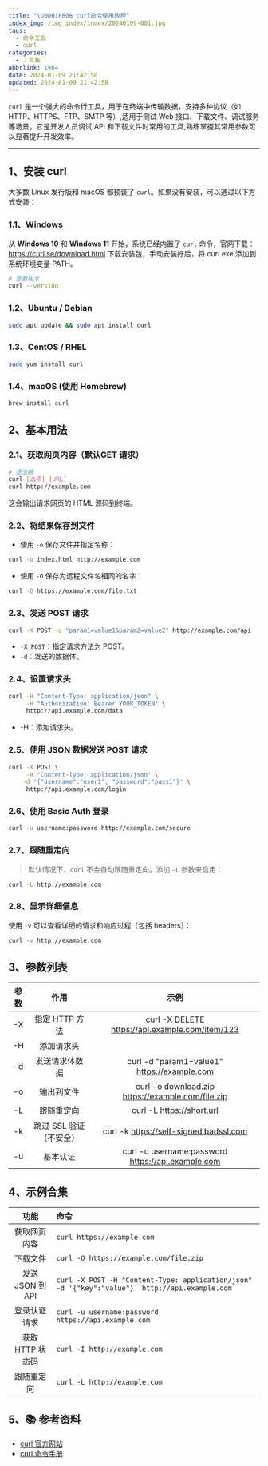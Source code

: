 ```yaml
---
title: "\U0001F608 curl命令使用教程"
index_img: /img_index/index/20240109-001.jpg
tags:
  - 命令工具
  - curl
categories:
  - 工具集
abbrlink: 1964
date: 2024-01-09 21:42:58
updated: 2024-01-09 21:42:58
---
```







`curl` 是一个强大的命令行工具，用于在终端中传输数据，支持多种协议（如 HTTP、HTTPS、FTP、SMTP 等）,适用于测试 Web 接口、下载文件、调试服务等场景。它是开发人员调试 API 和下载文件时常用的工具,熟练掌握其常用参数可以显著提升开发效率。


<!--more-->
<hr />


## 1、安装 curl

大多数 Linux 发行版和 macOS 都预装了 `curl`。如果没有安装，可以通过以下方式安装：
### 1.1、Windows

从 **Windows 10** 和 **Windows 11** 开始，系统已经内置了 `curl` 命令，官网下载：https://curl.se/download.html
下载安装包，手动安装好后，将 curl.exe 添加到系统环境变量 PATH。
```bash
# 查看版本
curl --version
```

### 1.2、Ubuntu / Debian

```bash
sudo apt update && sudo apt install curl
```

### 1.3、CentOS / RHEL

```bash
sudo yum install curl
```

### 1.4、macOS (使用 Homebrew)

```bash
brew install curl
```



## 2、基本用法

### 2.1、获取网页内容（默认GET 请求）

```bash
# 语法糖
curl [选项] [URL]
curl http://example.com
```
这会输出请求网页的 HTML 源码到终端。

### 2.2、将结果保存到文件

- 使用 `-o` 保存文件并指定名称：

```bash
curl -o index.html http://example.com
```

- 使用 `-O` 保存为远程文件名相同的名字：

```bash
curl -O https://example.com/file.txt 
```

### 2.3、发送 POST 请求

```bash
curl -X POST -d "param1=value1&param2=value2" http://example.com/api
```
- `-X POST`：指定请求方法为 POST。
- `-d`：发送的数据体。

### 2.4、设置请求头

```bash
curl -H "Content-Type: application/json" \
​     -H "Authorization: Bearer YOUR_TOKEN" \
​     http://api.example.com/data
```
- -H：添加请求头。

### 2.5、使用 JSON 数据发送 POST 请求

```bash
curl -X POST \
​     -H "Content-Type: application/json" \
​    -d '{"username":"user1", "password":"pass1"}' \
​     http://api.example.com/login
```

### 2.6、使用 Basic Auth 登录

```bash
curl -u username:password http://example.com/secure
```

### 2.7、跟随重定向

> 默认情况下，`curl` 不会自动跟随重定向。添加 `-L` 参数来启用：


```bash
curl -L http://example.com
```

### 2.8、显示详细信息

使用 `-v` 可以查看详细的请求和响应过程（包括 headers）：

```bash
curl -v http://example.com
```


## 3、参数列表

|参数	|作用	|示例|
| :----------------:| :----------------:| :----------------:|
|-X	|指定 HTTP 方法	|curl -X DELETE https://api.example.com/item/123|
|-H|	添加请求头|	|curl -H "Authorization: Bearer token" https://api.example.com|
|-d	|发送请求体数据	|curl -d "param1=value1" https://example.com|
|-o|	输出到文件	|curl -o download.zip https://example.com/file.zip|
|-L	|跟随重定向	|curl -L https://short.url|
|-k	|跳过 SSL 验证（不安全）|	curl -k https://self-signed.badssl.com|
|-u	|基本认证	|curl -u username:password https://api.example.com|


## 4、示例合集

| 功能             | 命令                                                         |
| :------------------------------: | :---------------------------------------------- |
|  获取网页内容  |`curl https://example.com`  |
| 下载文件         | `curl -O https://example.com/file.zip`          |
| 发送 JSON 到 API | `curl -X POST -H "Content-Type: application/json" -d '{"key":"value"}' http://api.example.com` |
| 登录认证请求     | `curl -u username:password https://api.example.com`           |
| 获取 HTTP 状态码 | `curl -I http://example.com`           |
| 跟随重定向  | `curl -L http://example.com`  |



## 5、📚 参考资料

- [curl 官方网站](https://curl.se/)
- [curl 命令手册](https://curl.se/docs/manpage.html)

